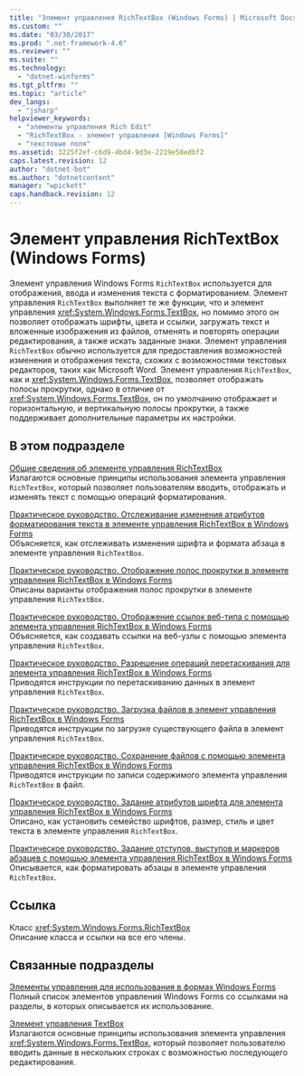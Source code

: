 ```yaml
---
title: "Элемент управления RichTextBox (Windows Forms) | Microsoft Docs"
ms.custom: ""
ms.date: "03/30/2017"
ms.prod: ".net-framework-4.6"
ms.reviewer: ""
ms.suite: ""
ms.technology: 
  - "dotnet-winforms"
ms.tgt_pltfrm: ""
ms.topic: "article"
dev_langs: 
  - "jsharp"
helpviewer_keywords: 
  - "элементы управления Rich Edit"
  - "RichTextBox - элемент управления [Windows Forms]"
  - "текстовые поля"
ms.assetid: 3225f2ef-c6d9-4bd4-9d3e-2219e58edbf2
caps.latest.revision: 12
author: "dotnet-bot"
ms.author: "dotnetcontent"
manager: "wpickett"
caps.handback.revision: 12
---
```

# Элемент управления RichTextBox (Windows Forms)
Элемент управления Windows Forms `RichTextBox` используется для отображения, ввода и изменения текста с форматированием.  Элемент управления `RichTextBox` выполняет те же функции, что и элемент управления <xref:System.Windows.Forms.TextBox>, но помимо этого он позволяет отображать шрифты, цвета и ссылки, загружать текст и вложенные изображения из файлов, отменять и повторять операции редактирования, а также искать заданные знаки.  Элемент управления `RichTextBox` обычно используется для предоставления возможностей изменения и отображения текста, схожих с возможностями текстовых редакторов, таких как Microsoft Word.  Элемент управления `RichTextBox`, как и <xref:System.Windows.Forms.TextBox>, позволяет отображать полосы прокрутки, однако в отличие от <xref:System.Windows.Forms.TextBox>, он по умолчанию отображает и горизонтальную, и вертикальную полосы прокрутки, а также поддерживает дополнительные параметры их настройки.  
  
## В этом подразделе  
 [Общие сведения об элементе управления RichTextBox](../../../../docs/framework/winforms/controls/richtextbox-control-overview-windows-forms.md)  
 Излагаются основные принципы использования элемента управления `RichTextBox`, который позволяет пользователям вводить, отображать и изменять текст с помощью операций форматирования.  
  
 [Практическое руководство. Отслеживание изменения атрибутов форматирования текста в элементе управления RichTextBox в Windows Forms](../../../../docs/framework/winforms/controls/determine-when-formatting-attributes-change-wf-richtextbox-control.md)  
 Объясняется, как отслеживать изменения шрифта и формата абзаца в элементе управления `RichTextBox`.  
  
 [Практическое руководство. Отображение полос прокрутки в элементе управления RichTextBox в Windows Forms](../../../../docs/framework/winforms/controls/how-to-display-scroll-bars-in-the-windows-forms-richtextbox-control.md)  
 Описаны варианты отображения полос прокрутки в элементе управления `RichTextBox`.  
  
 [Практическое руководство. Отображение ссылок веб\-типа с помощью элемента управления RichTextBox в Windows Forms](../../../../docs/framework/winforms/controls/how-to-display-web-style-links-with-the-windows-forms-richtextbox-control.md)  
 Объясняется, как создавать ссылки на веб\-узлы с помощью элемента управления `RichTextBox`.  
  
 [Практическое руководство. Разрешение операций перетаскивания для элемента управления RichTextBox в Windows Forms](../../../../docs/framework/winforms/controls/enable-drag-and-drop-operations-with-wf-richtextbox-control.md)  
 Приводятся инструкции по перетаскиванию данных в элемент управления `RichTextBox`.  
  
 [Практическое руководство. Загрузка файлов в элемент управления RichTextBox в Windows Forms](../../../../docs/framework/winforms/controls/how-to-load-files-into-the-windows-forms-richtextbox-control.md)  
 Приводятся инструкции по загрузке существующего файла в элемент управления `RichTextBox`.  
  
 [Практическое руководство. Сохранение файлов с помощью элемента управления RichTextBox в Windows Forms](../../../../docs/framework/winforms/controls/how-to-save-files-with-the-windows-forms-richtextbox-control.md)  
 Приводятся инструкции по записи содержимого элемента управления `RichTextBox` в файл.  
  
 [Практическое руководство. Задание атрибутов шрифта для элемента управления RichTextBox в Windows Forms](../../../../docs/framework/winforms/controls/how-to-set-font-attributes-for-the-windows-forms-richtextbox-control.md)  
 Описано, как установить семейство шрифтов, размер, стиль и цвет текста в элементе управления `RichTextBox`.  
  
 [Практическое руководство. Задание отступов, выступов и маркеров абзацев с помощью элемента управления RichTextBox в Windows Forms](../../../../docs/framework/winforms/controls/set-indents-hanging-indents-bulleted-paragraphs-with-wf-richtextbox.md)  
 Описывается, как форматировать абзацы в элементе управления `RichTextBox`.  
  
## Ссылка  
 Класс <xref:System.Windows.Forms.RichTextBox>  
 Описание класса и ссылки на все его члены.  
  
## Связанные подразделы  
 [Элементы управления для использования в формах Windows Forms](../../../../docs/framework/winforms/controls/controls-to-use-on-windows-forms.md)  
 Полный список элементов управления Windows Forms со ссылками на разделы, в которых описывается их использование.  
  
 [Элемент управления TextBox](../../../../docs/framework/winforms/controls/textbox-control-windows-forms.md)  
 Излагаются основные принципы использования элемента управления <xref:System.Windows.Forms.TextBox>, который позволяет пользователю вводить данные в нескольких строках с возможностью последующего редактирования.
